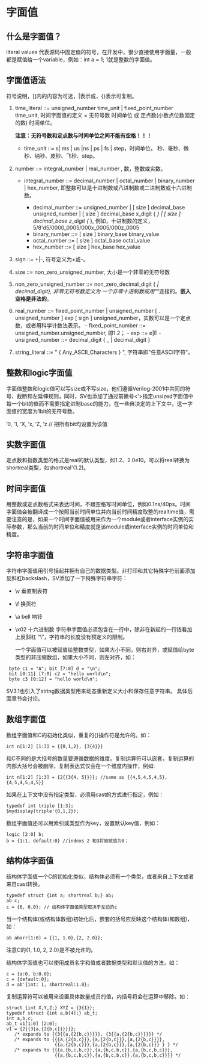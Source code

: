# 字面值

## 什么是字面值？

  literal values 代表源码中固定值的符号，在开发中，很少直接使用字面量，一般都是赋值给一个variable，例如：int a = 1; 1就是整数的字面值。

## 字面值语法

  符号说明，[]内的内容为可选，|表示或，{}表示可复制。
  
  1. time_literal ::= unsigned_number time_unit | fixed_point_number time_unit, 时间字面值的定义 = 无符号数 时间单位 或 定点数(小数点位数固定的数) 时间单位。
  
     **注意：无符号数和定点数与时间单位之间不能有空格！！！**

     - time_unit ::= s| ms | us |ns | ps | fs | step，时间单位， 秒、毫秒、微秒、纳秒、皮秒、飞秒、step。
  2. number ::= integral_number | real_number , 数，整数或实数。
  
     - integral_number ::= decimal_number | octal_number | binary_number | hex_number, 即整数可以是十进制数或八进制数或二进制数或十六进制数。

        - decimal_number ::= unsigned_number | [ size ] decimal_base unsigned_number | [ size ] decimal_base x_digit { _} | [ size ] decimal_base z_digit {_ },
          例如，十进制数的定义， 5/8'd5/0000_0005/000x_0005/000z_0005
        - binary_number ::= [ size ] binary_base binary_value
        - octal_number ::= [ size ] octal_base octal_value
        - hex_number ::= [ size ] hex_base hex_value
  3. sign ::= +|-, 符号定义为+或-。
  4. size ::= non_zero_unsigned_number, 大小是一个非零的无符号数
  5. non_zero_unsigned_number ::= non_zero_decimal_digit { _| decimal_digit}, 非零无符号数定义为 一个非零十进制数或用“_”连接的。**嵌入空格是非法的**。
  6. real_number ::= fixed_point_number | unsigned_number [ . unsigned_number ] exp [ sign ] unsigned_number，实数可以是一个定点数，或者用科学计数法表示。
    - fixed_point_number ::=  unsigned_number.unsigned_number, 即1.2；
    - exp ::= e|E
    - unsigned_number ::= decimal_digit { _ | decimal_digit }
  7. string_literal ::= " { Any_ASCII_Characters } ", 字符串即"任意ASCII字符"。

## 整数和logic字面值

  字面值整数和logic值可以写size或不写size，他们遵循Verilog-2001中共同的符号、截断和左延伸规则，同时，SV也添加了通过前撇号<'>指定unsized字面值中每一个bit的值而不需要指定进制base的能力，在一些自决定的上下文中，这一字面值的宽度为1bit的无符号数。

  ’0, ’1, ’X, ’x, ’Z, ’z // 把所有bit均设置为该值

## 实数字面值

  定点数和指数类型的格式是real的默认类型，如1.2、2.0e10。可以将real转换为shortreal类型，如shortreal'(1.2)。

## 时间字面值

  用整数或定点数格式来表达时间，不跟空格写时间单位，例如0.1ns/40ps。时间字面值会被翻译成一个按照当前时间单位并向当前时间精度取整的realtime值，需要注意的是，如果一个时间字面值被用来作为一个module或者interface实例的实际参数，那么当前的时间单位和精度就是该module或interface实例的时间单位和精度。
  
## 字符串字面值

  字符串字面值用引号括起并拥有自己的数据类型。非打印和其它特殊字符前面添加反斜杠backslash，SV添加了一下特殊字符串字符：

- \v 垂直制表符
- \f 换页符
- \a bell 响铃
- \x02 十六进制数
  字符串字面值必须包含在一行中，除非在新起的一行钱看加上反斜杠 “\”，字符串的长度没有预定义的限制。
  
  一个字面值可以被赋值给整数类型，如果大小不同，则右对齐，或赋值给byte类型的非压缩数组，如果大小不同，则左对齐，如：

 ```
  byte c1 = "A"; bit [7:0] d = "\n";
  bit [0:11] [7:0] c2 = "hello world\n";
  byte c3 [0:12] = "hello world\n";
 ```

SV3.1也引入了string数据类型用来动态重新定义大小和保存任意字符串。 具体后面章节会讨论。

## 数组字面值

  数组字面值和C的初始化类似，重复的{}操作符是允许的。如：
  
  ```
  int n[1:2] [1:3] = {{0,1,2}, {3{4}}}
  ```

  和C不同的是大括号的数量要遵循数据的维度。复制运算符可以嵌套，复制运算的内部大括号会被删除，复制表达式仅会在一个维度内操作，例如:

  ```
  int n[1:2] [1:3] = {2{{3{4, 5}}}}; //same as {{4,5,4,5,4,5},{4,5,4,5,4,5}}
  ```

  如果在上下文中没有指定类型，必须用cast的方式进行指定，例如：

  ```
  typedef int triple [1:3];
  $mydisplay(triple'{0,1,2});
  ```

  数组字面值还可以用索引或类型作为key，设置默认key值，例如：

  ```
  logic [2:0] b;
  b = {1:1, default:0} //indexs 2 和3将被赋值为0；
  ```

## 结构体字面值

  结构体字面值一个C的初始化类似，结构体必须有一个类型，或者来自上下文或者来自cast转换。

  ```
  typedef struct {int a; shortreal b;} ab;
  ab c;
  c = {0, 0.0}; // 结构体字面值类型取决于左边的c
  ```

  当一个结构体(或结构体数组)初始化后，嵌套的括号应反映这个结构体(和数组)，如：

  ```
  ab abarr[1:0] = {{1, 1.0},{2, 2.0}};
  ```

 注意C的{1, 1.0, 2, 2.0}是不被允许的。

 结构体字面值也可以使用成员名字和值或者数据类型和默认值的方法，如：

 ```
 c = {a:0, b:0.0};
 c = {default:0};
 d = ab'{int: 1, shortreal:1.0};
 ```

 复制运算符可以被用来设置具体数量成员的值，内括号将会在运算中移除。如：

 ```
 struct {int X,Y,Z;} XYZ = {3{1}};
 typedef struct {int a,b[4];} ab_t;
 int a,b,c;
 ab_t v1[1:0] [2:0];
 v1 = {2{{3{a,{2{b,c}}}}}};
    /* expands to {{3{{a,{2{b,c}}}}}, {3{{a,{2{b,c}}}}}} */ 
    /* expands to {{{a,{2{b,c}}},{a,{2{b,c}}},{a,{2{b,c}}}},
                   {{a,{2{b,c}}},{a,{2{b,c}}},{a,{2{b,c}}} } } */
    /* expands to {{{a,{b,c,b,c}},{a,{b,c,b,c}},{a,{b,c,b,c}}},
                   {{a,{b,c,b,c}},{a,{b,c,b,c}},{a,{b,c,b,c}}}} */
 ```
  